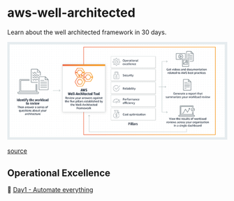 # aws-well-architected
Learn about the well architected framework in 30 days.

![AWS well architected Framework](images/framework.png?version%253D1707179036422)

[source](https://aws.amazon.com/blogs/aws/aws-well-architected-framework-updated-white-papers-tools-and-best-practices/)

## Operational Excellence
  🤖  [ Day1 - Automate everything](operational-excellence/day1-automate-everything.md)
